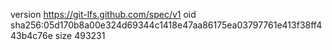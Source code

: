 version https://git-lfs.github.com/spec/v1
oid sha256:05d170b8a00e324d69344c1418e47aa86175ea03797761e413f38ff443b4c76e
size 493231

